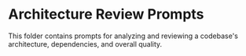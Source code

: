 # Architecture Review Prompts

This folder contains prompts for analyzing and reviewing a codebase's architecture, dependencies, and overall quality.
